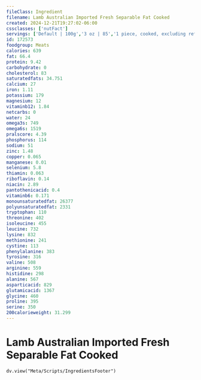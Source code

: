 ```yaml
---
fileClass: Ingredient
filename: Lamb Australian Imported Fresh Separable Fat Cooked
created: 2024-12-21T19:27:02-06:00
cssclasses: ['nutFact']
servings: ['Default | 100g','3 oz | 85','1 piece, cooked, excluding refuse (yield from 1 lb raw meat with refuse) | 248']
id: 172573
foodgroup: Meats
calories: 639
fat: 66.4
protein: 9.42
carbohydrate: 0
cholesterol: 83
saturatedfats: 34.751
calcium: 27
iron: 1.11
potassium: 179
magnesium: 12
vitaminb12: 1.84
netcarbs: 0
water: 24
omega3s: 749
omega6s: 1519
pralscore: 4.39
phosphorus: 114
sodium: 51
zinc: 1.48
copper: 0.065
manganese: 0.01
selenium: 5.8
thiamin: 0.063
riboflavin: 0.14
niacin: 2.89
pantothenicacid: 0.4
vitaminb6: 0.171
monounsaturatedfat: 26377
polyunsaturatedfat: 2331
tryptophan: 110
threonine: 402
isoleucine: 455
leucine: 732
lysine: 832
methionine: 241
cystine: 113
phenylalanine: 383
tyrosine: 316
valine: 508
arginine: 559
histidine: 298
alanine: 567
asparticacid: 829
glutamicacid: 1367
glycine: 460
proline: 395
serine: 350
200calorieweight: 31.299
---
```


# Lamb Australian Imported Fresh Separable Fat Cooked

```dataviewjs
dv.view("Meta/Scripts/IngredientsFooter")
```